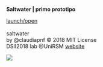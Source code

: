 **Saltwater | primo prototipo** <br>

[launch/open](http://dsii-2018-unirsm.github.io/claudiapnf/making_visible/mv_01)
<br>
<br>
saltwater<br>
by @claudiapnf © 2018 MIT License<br>
DSII2018 lab @UniRSM [website](http://dsii-2018-unirsm.github.io/)<br>

![](https://i.imgur.com/MB6iwuA.jpg)
